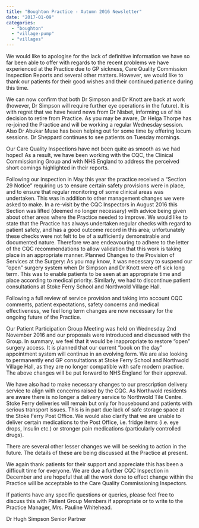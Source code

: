 ```yaml
---
title: "Boughton Practice - Autumn 2016 Newsletter"
date: "2017-01-09"
categories: 
  - "boughton"
  - "village-pump"
  - "villages"
---
```


We would like to apologise for the lack of definitive information we have so far been able to offer with regards to the recent problems we have experienced at the Practice due to GP sickness, Care Quality Commission Inspection Reports and several other matters. However, we would like to thank our patients for their good wishes and their continued patience during this time.

We can now confirm that both Dr Simpson and Dr Knott are back at work (however, Dr Simpson will require further eye operations in the future). It is with regret that we have heard news from Dr Nisbet, informing us of his decision to retire from Practice. As you may be aware, Dr Helga Thorpe has re-joined the Practice and will be working a regular Wednesday session. Also Dr Abukar Muse has been helping out for some time by offering locum sessions. Dr Sheppard continues to see patients on Tuesday mornings.

Our Care Quality Inspections have not been quite as smooth as we had hoped! As a result, we have been working with the CQC, the Clinical Commissioning Group and with NHS England to address the perceived short comings highlighted in their reports.

Following our inspection in May this year the practice received a “Section 29 Notice” requiring us to ensure certain safety provisions were in place, and to ensure that regular monitoring of some clinical areas was undertaken. This was in addition to other management changes we were asked to make. In a re-visit by the CQC Inspectors in August 2016 this Section was lifted (deemed no longer necessary) with advice being given about other areas where the Practice needed to improve. We would like to state that the Practice has always undertaken regular checks with regard to patient safety, and has a good outcome record in this area; unfortunately these checks were not felt to be of a sufficiently demonstrable and documented nature. Therefore we are endeavouring to adhere to the letter of the CQC recommendations to allow validation that this work is taking place in an appropriate manner. Planned Changes to the Provision of Services at the Surgery: As you may know, it was necessary to suspend our “open” surgery system when Dr Simpson and Dr Knott were off sick long term. This was to enable patients to be seen at an appropriate time and place according to medical priority. Similarly, we had to discontinue patient consultations at Stoke Ferry School and Northwold Village Hall.

Following a full review of service provision and taking into account CQC comments, patient expectations, safety concerns and medical effectiveness, we feel long term changes are now necessary for the ongoing future of the Practice.

Our Patient Participation Group Meeting was held on Wednesday 2nd November 2016 and our proposals were introduced and discussed with the Group. In summary, we feel that it would be inappropriate to restore “open” surgery access. It is planned that our current “book on the day” appointment system will continue in an evolving form. We are also looking to permanently end GP consultations at Stoke Ferry School and Northwold Village Hall, as they are no longer compatible with safe modern practice. The above changes will be put forward to NHS England for their approval.

We have also had to make necessary changes to our prescription delivery service to align with concerns raised by the CQC. As Northwold residents are aware there is no longer a delivery service to Northwold Tile Centre. Stoke Ferry deliveries will remain but only for housebound and patients with serious transport issues. This is in part due lack of safe storage space at the Stoke Ferry Post Office. We would also clarify that we are unable to deliver certain medications to the Post Office, i.e. fridge items (i.e. eye drops, Insulin etc.) or stronger pain medications (particularly controlled drugs).

There are several other lesser changes we will be seeking to action in the future. The details of these are being discussed at the Practice at present.

We again thank patients for their support and appreciate this has been a difficult time for everyone. We are due a further CQC Inspection in December and are hopeful that all the work done to effect change within the Practice will be acceptable to the Care Quality Commissioning Inspectors.

If patients have any specific questions or queries, please feel free to discuss this with Patient Group Members if appropriate or to write to the Practice Manager, Mrs. Pauline Whitehead.

Dr Hugh Simpson Senior Partner
